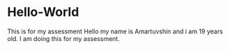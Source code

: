 # Hello-World
This is for my assessment
Hello my name is Amartuvshin and i am 19 years old. I am doing this for my assessment.
